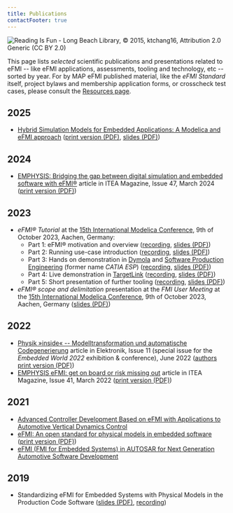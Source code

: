 ```yaml
---
title: Publications
contactFooter: true
---
```


![Reading Is Fun - Long Beach Library, © 2015, ktchang16, Attribution 2.0 Generic (CC BY 2.0)](/media/publications/reading-is-fun-long-beach-library.png)

This page lists _selected_ scientific publications and presentations related to eFMI -- like eFMI applications, assessments, tooling and technology, etc -- sorted by year. For by MAP eFMI published material, like the _eFMI Standard_ itself, project bylaws and membership application forms, or crosscheck test cases, please consult the [Resources page](/resources/).

## 2025

- [Hybrid Simulation Models for Embedded Applications: A Modelica and eFMI approach](https://doi.org/10.3384/ecp218545) ([print version (PDF)](/media/publications/Modelica-and-FMI-Conference-2025-paper.pdf), [slides (PDF)](/media/publications/Modelica-and-FMI-Conference-2025-paper-slides.pdf))

## 2024

- [EMPHYSIS: Bridging the gap between digital simulation and embedded software with eFMI®](https://itea4.org/magazine/47/march-2024/itea-success-story-emphysis.html) article in ITEA Magazine, Issue 47, March 2024 ([print version (PDF)](/media/publications/ITEA-Magazine-Issue-47-Success-story.pdf))

## 2023

 - _eFMI® Tutorial_ at the [15th International Modelica Conference](https://2023.international.conference.modelica.org/), 9th of October 2023, Aachen, Germany:
   - Part 1: eFMI® motivation and overview
   ([recording](https://youtu.be/oCDH-8mXeNw), [slides (PDF)](/media/resources/eFMI-Tutorial-Part-1.pdf))
   - Part 2: Running use-case introduction
   ([recording](https://youtu.be/ghalwWlbSOA), [slides (PDF)](/media/resources/eFMI-Tutorial-Part-2.pdf))
   - Part 3: Hands on demonstration in [Dymola](https://www.dymola.com/) and [Software Production Engineering](https://my.3dexperience.3ds.com/welcome/compass-world/3dexperience-industries/transportation-and-mobility/smart-safe-and-connected/embedded-software-engineering/systems-software-production-engineer) (former name _CATIA ESP_)
   ([recording](https://youtu.be/n-aIFpxDtWE), [slides (PDF)](/media/resources/eFMI-Tutorial-Part-3.pdf))
   - Part 4: Live demonstration in [TargetLink](https://www.dspace.com/en/pub/home/products/sw/pcgs/targetlink.cfm#180_25805)
   ([recording](https://youtu.be/XeBVj6-_w0Q), [slides (PDF)](/media/resources/eFMI-Tutorial-Part-4.pdf))
   - Part 5: Short presentation of further tooling
   ([recording](https://youtu.be/GF_YNonNMYs), [slides (PDF)](/media/resources/eFMI-Tutorial-Part-5.pdf))
 - _eFMI® scope and delimitation_ presentation at the _FMI User Meeting_ at the [15th International Modelica Conference](https://2023.international.conference.modelica.org/), 9th of October 2023, Aachen, Germany
 ([slides (PDF)](/media/resources/eFMI-scope-and-delimitation.pdf))

## 2022

 - [Physik »inside« -- Modelltransformation und automatische Codegenerierung](https://www.elektroniknet.de/embedded/software/modelltransformation-und-automatische-codegenerierung.196801.html) article in Elektronik, Issue 11 (special issue for the _Embedded World 2022_ exhibition & conference), June 2022 ([authors print version (PDF)](/media/publications/Elektronik-magazine-Embedded-World-2022-special-issue.pdf))
 - [EMPHYSIS eFMI: get on board or risk missing out](https://itea4.org/magazine/41/march-2022/by-and-for-end-users.html) article in ITEA Magazine, Issue 41, March 2022 ([print version (PDF)](/media/publications/ITEA-Magazine-Issue-41-by-and-for-end-users.pdf))

## 2021

 - [Advanced Controller Development Based on eFMI with Applications to Automotive Vertical Dynamics Control](https://doi.org/10.3390/act10110301)
 - [eFMI: An open standard for physical models in embedded software](https://doi.org/10.3384/ecp2118157) ([print version (PDF)](/media/resources/Modelica-Conference-2021-paper.pdf))
 - [eFMI (FMI for Embedded Systems) in AUTOSAR for Next Generation Automotive Software Development](https://doi.org/10.4271/2021-26-0048)

## 2019

 - Standardizing eFMI for Embedded Systems with Physical Models in the Production Code Software ([slides (PDF)](https://modelica.github.io/Symposium2019/slides/jubilee-symposium-2019-slides-lenord.pdf), [recording](https://youtu.be/SljwTeDRg2M))
